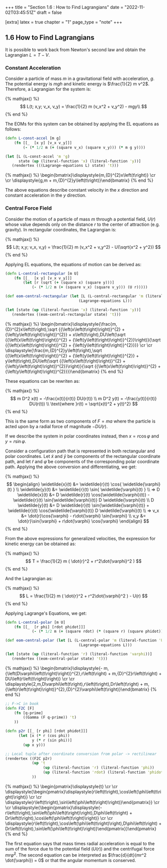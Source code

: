+++
title = "Section 1.6 : How to Find Lagrangians"
date = "2022-11-02T03:45:51Z"
draft = false

[extra]
latex = true
chapter = "1"
page_type = "note"
+++







## 1.6 How to Find Lagrangians



It is possible to work back from Newton's second law and obtain the Lagrangian $L = T - V$. 

### Constant Acceleration

Consider a particle of mass $m$ in a gravitational field with acceleration, $g$. The potential energy is $mgh$ and kinetic energy is $\frac{1}{2} m v^2$. Therefore, a Lagrangian for the system is:


{% mathjax() %}
$$
L(t; x,y; v_x, v_y) = \frac{1}{2} m (v_x^2 + v_y^2) - mgy\\
$$
{% end %}




The EOMs for this system can be obtained by applying the EL equations as follows:

```clojure
(defn L-const-accel [m g]
    (fn [[_  [x y] [v_x v_y]]]
        (- (* 1/2 m (+ (square v_x) (square v_y))) (* m g y))))

(let [L (L-const-accel 'm 'g)
      state (up (literal-function 'x) (literal-function 'y))]
   (rendertex (((Lagrange-equations L) state) 't)))
```

{% mathjax() %}
\begin{bmatrix}\displaystyle{m\,{D}^{2}x\left(t\right)} \cr \cr \displaystyle{g\,m + m\,{D}^{2}y\left(t\right)}\end{bmatrix}
{% end %}




The above equations describe constant velocity in the $x$ direction and constant acceleration in the $y$ direction.



### Central Force Field

Consider the motion of a particle of mass $m$ through a potential field, $U(r)$ whose value depends only on the distance $r$ to the center of attraction (e.g. gravity). In rectangular coordinates, the Lagrangian is:


{% mathjax() %}
$$
L(t; x,y; v_x, v_y) =  \frac{1}{2} m (v_x^2 + v_y^2) - U(\sqrt{x^2 + y^2})
$$
{% end %}




Applying EL equations, the equations of motion can be derived as:

```clojure
(defn L-central-rectangular [m U]
    (fn [[_  [x y] [v_x v_y]]]
        (let [r (sqrt (+ (square x) (square y)))]
            (- (* 1/2 m (+ (square v_x) (square v_y))) (U r)))))

(def eom-central-rectangular (let [L (L-central-rectangular 'm (literal-function 'U))]
                                 (Lagrange-equations L)))

(let [state (up (literal-function 'x) (literal-function 'y))]
   (rendertex ((eom-central-rectangular state) 't)))
```

{% mathjax() %}
\begin{bmatrix}\displaystyle{\frac{m\,{D}^{2}x\left(t\right)\,\sqrt {{\left(x\left(t\right)\right)}^{2} + {\left(y\left(t\right)\right)}^{2}} + x\left(t\right)\,DU\left(\sqrt {{\left(x\left(t\right)\right)}^{2} + {\left(y\left(t\right)\right)}^{2}}\right)}{\sqrt {{\left(x\left(t\right)\right)}^{2} + {\left(y\left(t\right)\right)}^{2}}}} \cr \cr \displaystyle{\frac{m\,{D}^{2}y\left(t\right)\,\sqrt {{\left(x\left(t\right)\right)}^{2} + {\left(y\left(t\right)\right)}^{2}} + y\left(t\right)\,DU\left(\sqrt {{\left(x\left(t\right)\right)}^{2} + {\left(y\left(t\right)\right)}^{2}}\right)}{\sqrt {{\left(x\left(t\right)\right)}^{2} + {\left(y\left(t\right)\right)}^{2}}}}\end{bmatrix}
{% end %}




These equations can be rewriten as:


{% mathjax() %}
$$
m D^2 x(t) = -\frac{x(t)}{r(t)} DU(r(t)) \\
m D^2 y(t) = -\frac{y(t)}{r(t)} DU(r(t)) \\
\text{where }r(t) = \sqrt{x(t)^2 + y(t)^2}
$$
{% end %}




This is the same form as two components of $F = ma$ where the particle is acted upon by a radial force of magnitude $-D U(r)$. 

If we describe the system in polar coordinates instead, then $x = r \cos{\varphi} \text{ and } y = r \sin{\varphi}$. 

Consider a configuration path that is represented in both rectangular and polar coordinates. Let $\widetilde{x}$ and $\widetilde{y}$ be components of the rectangular coordinate path, and let $\widetilde{r}$ and $\widetilde{\varphi}$ be components of the corresponding polar coordinate path. Applying the above conversion and differentiating, we get:


{% mathjax() %}
$$
\begin{align}
\widetilde{x}(t) &= \widetilde{r}(t) \cos{ \widetilde{\varphi}(t) } \\
\widetilde{y}(t) &= \widetilde{r}(t) \sin{ \widetilde{\varphi}(t) } \\
=> D \widetilde{x}(t) &= D \widetilde{r}(t) \cos{\widetilde{\varphi}(t)} -  \widetilde{r}(t) \sin{\widetilde{\varphi}(t)} D \widetilde{\varphi}(t) \\
D \widetilde{y}(t) &= D \widetilde{r}(t) \sin{\widetilde{\varphi}(t)} +  \widetilde{r}(t) \cos{\widetilde{\varphi}(t)} D \widetilde{\varphi}(t) \\
=> v_x &= \dot{r}\cos{\varphi} - r\dot{\varphi} \sin{\varphi} \\
v_y &= \dot{r}\sin{\varphi} + r\dot{\varphi} \cos{\varphi}
\end{align}
$$
{% end %}




From the above expressions for generalized velocities, the expression for kinetic energy can be obtained as:


{% mathjax() %}
$$
T = \frac{1}{2} m ( \dot{r}^2 + r^2\dot{\varphi}^2 )
$$
{% end %}




And the Lagrangian as:


{% mathjax() %}
$$
L = \frac{1}{2} m ( \dot{r}^2 + r^2\dot{\varphi}^2 ) - U(r)
$$
{% end %}




Applying Lagrange's Equations, we get:

```clojure
(defn L-central-polar [m U]
    (fn [[_  [r phi] [rdot phidot]]]
            (- (* 1/2 m (+ (square rdot) (* (square r) (square phidot)))) (U r))))

(def eom-central-polar (let [L (L-central-polar 'm (literal-function 'U))]
                                 (Lagrange-equations L)))

(let [state (up (literal-function 'r) (literal-function 'varphi))]
   (rendertex ((eom-central-polar state) 't)))
```

{% mathjax() %}
\begin{bmatrix}\displaystyle{- m\,{\left(D\varphi\left(t\right)\right)}^{2}\,r\left(t\right) + m\,{D}^{2}r\left(t\right) + DU\left(r\left(t\right)\right)} \cr \cr \displaystyle{2\,m\,D\varphi\left(t\right)\,r\left(t\right)\,Dr\left(t\right) + m\,{\left(r\left(t\right)\right)}^{2}\,{D}^{2}\varphi\left(t\right)}\end{bmatrix}
{% end %}


```clojure
;; F->C in book
(defn F2C [F] 
    (fn [q-prime]
        ((Gamma (F q-prime)) 't)
    ))

(defn p2r [[_ [r phi] [rdot phidot]]]
      (let [x (* r (cos phi))
            y (* r (sin phi))]
        (up x y)))

;; Local tuple after coordinate conversion from polar -> rectilinear
(rendertex ((F2C p2r)
            (up 't 
                 (up (literal-function 'r) (literal-function 'phi))
                 (up (literal-function 'rdot) (literal-function 'phidot)))
            ))
```

{% mathjax() %}
\begin{pmatrix}\displaystyle{t} \cr \cr \displaystyle{\begin{pmatrix}\displaystyle{r\left(t\right)\,\cos\left(\phi\left(t\right)\right)} \cr \cr \displaystyle{r\left(t\right)\,\sin\left(\phi\left(t\right)\right)}\end{pmatrix}} \cr \cr \displaystyle{\begin{pmatrix}\displaystyle{- r\left(t\right)\,\sin\left(\phi\left(t\right)\right)\,D\phi\left(t\right) + Dr\left(t\right)\,\cos\left(\phi\left(t\right)\right)} \cr \cr \displaystyle{r\left(t\right)\,\cos\left(\phi\left(t\right)\right)\,D\phi\left(t\right) + Dr\left(t\right)\,\sin\left(\phi\left(t\right)\right)}\end{pmatrix}}\end{pmatrix}
{% end %}




The first equation says that mass times radial acceleration is equal to the sum of the force due to the potential field ($U(r)$) and the centrifugal force $mr\dot{\varphi}^2$. The second equation can be interpreted as $\frac{d}{dt}(mr^2 \dot{\varphi}) = 0$ or that the angular momentum is conserved.
